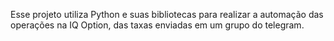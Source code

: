 Esse projeto utiliza Python e suas bibliotecas para realizar a automação das operações na IQ Option, das taxas enviadas em um grupo do telegram.
